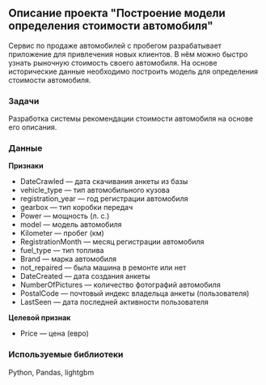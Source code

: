 ## Описание проекта "Построение модели определения стоимости автомобиля"
Сервис по продаже автомобилей с пробегом  разрабатывает приложение для привлечения новых клиентов. В нём можно быстро узнать рыночную стоимость своего автомобиля. На основе исторические данные необходимо построить модель для определения стоимости автомобиля.

### Задачи
Разработка системы рекомендации стоимости автомобиля на основе его описания.

### Данные
**Признаки**

- DateCrawled — дата скачивания анкеты из базы
- vehicle_type — тип автомобильного кузова
- registration_year — год регистрации автомобиля
- gearbox — тип коробки передач
- Power — мощность (л. с.)
- model — модель автомобиля
- Kilometer — пробег (км)
- RegistrationMonth — месяц регистрации автомобиля
- fuel_type — тип топлива
- Brand — марка автомобиля
- not_repaired — была машина в ремонте или нет
- DateCreated — дата создания анкеты
- NumberOfPictures — количество фотографий автомобиля
- PostalCode — почтовый индекс владельца анкеты (пользователя)
- LastSeen — дата последней активности пользователя

**Целевой признак**

- Price — цена (евро)

### Используемые библиотеки
Python, Pandas, lightgbm
